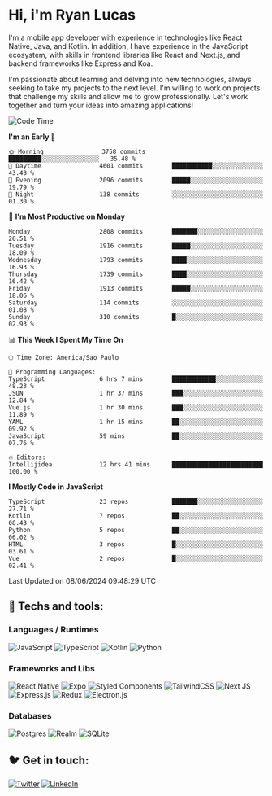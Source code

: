 # Hi, i'm Ryan Lucas

I'm a mobile app developer with experience in technologies like React Native, Java, and Kotlin.
In addition, I have experience in the JavaScript ecosystem, with skills in frontend libraries like React and Next.js, and backend frameworks like Express and Koa.

I'm passionate about learning and delving into new technologies, always seeking to take my projects to the next level. I'm willing to work on projects that challenge my skills and allow me to grow professionally. Let's work together and turn your ideas into amazing applications!


<!--START_SECTION:waka-->
![Code Time](http://img.shields.io/badge/Code%20Time-338%20hrs%2041%20mins-blue)

**I'm an Early 🐤** 

```text
🌞 Morning                3758 commits        █████████░░░░░░░░░░░░░░░░   35.48 % 
🌆 Daytime                4601 commits        ███████████░░░░░░░░░░░░░░   43.43 % 
🌃 Evening                2096 commits        █████░░░░░░░░░░░░░░░░░░░░   19.79 % 
🌙 Night                  138 commits         ░░░░░░░░░░░░░░░░░░░░░░░░░   01.30 % 
```
📅 **I'm Most Productive on Monday** 

```text
Monday                   2808 commits        ███████░░░░░░░░░░░░░░░░░░   26.51 % 
Tuesday                  1916 commits        █████░░░░░░░░░░░░░░░░░░░░   18.09 % 
Wednesday                1793 commits        ████░░░░░░░░░░░░░░░░░░░░░   16.93 % 
Thursday                 1739 commits        ████░░░░░░░░░░░░░░░░░░░░░   16.42 % 
Friday                   1913 commits        █████░░░░░░░░░░░░░░░░░░░░   18.06 % 
Saturday                 114 commits         ░░░░░░░░░░░░░░░░░░░░░░░░░   01.08 % 
Sunday                   310 commits         █░░░░░░░░░░░░░░░░░░░░░░░░   02.93 % 
```


📊 **This Week I Spent My Time On** 

```text
🕑︎ Time Zone: America/Sao_Paulo

💬 Programming Languages: 
TypeScript               6 hrs 7 mins        ████████████░░░░░░░░░░░░░   48.23 % 
JSON                     1 hr 37 mins        ███░░░░░░░░░░░░░░░░░░░░░░   12.84 % 
Vue.js                   1 hr 30 mins        ███░░░░░░░░░░░░░░░░░░░░░░   11.89 % 
YAML                     1 hr 15 mins        ██░░░░░░░░░░░░░░░░░░░░░░░   09.92 % 
JavaScript               59 mins             ██░░░░░░░░░░░░░░░░░░░░░░░   07.76 % 

🔥 Editors: 
Intellijidea             12 hrs 41 mins      █████████████████████████   100.00 % 
```

**I Mostly Code in JavaScript** 

```text
TypeScript               23 repos            ███████░░░░░░░░░░░░░░░░░░   27.71 % 
Kotlin                   7 repos             ██░░░░░░░░░░░░░░░░░░░░░░░   08.43 % 
Python                   5 repos             ██░░░░░░░░░░░░░░░░░░░░░░░   06.02 % 
HTML                     3 repos             █░░░░░░░░░░░░░░░░░░░░░░░░   03.61 % 
Vue                      2 repos             █░░░░░░░░░░░░░░░░░░░░░░░░   02.41 % 
```




 Last Updated on 08/06/2024 09:48:29 UTC
<!--END_SECTION:waka-->

## 🔧 Techs and tools: 

### Languages / Runtimes
![JavaScript](https://img.shields.io/badge/javascript-%23323330.svg?style=for-the-badge&logo=javascript&logoColor=%23F7DF1E)
![TypeScript](https://img.shields.io/badge/typescript-%23007ACC.svg?style=for-the-badge&logo=typescript&logoColor=white)
![Kotlin](https://img.shields.io/badge/kotlin-%230095D5.svg?style=for-the-badge&logo=kotlin&logoColor=white) ![Python](https://img.shields.io/badge/python-3670A0?style=for-the-badge&logo=python&logoColor=ffdd54)

### Frameworks and Libs
![React Native](https://img.shields.io/badge/react_native-%2320232a.svg?style=for-the-badge&logo=react&logoColor=%2361DAFB)
![Expo](https://img.shields.io/badge/expo-1C1E24?style=for-the-badge&logo=expo&logoColor=#D04A37)
![Styled Components](https://img.shields.io/badge/styled--components-DB7093?style=for-the-badge&logo=styled-components&logoColor=white)
![TailwindCSS](https://img.shields.io/badge/tailwindcss-%2338B2AC.svg?style=for-the-badge&logo=tailwind-css&logoColor=white)
![Next JS](https://img.shields.io/badge/Next-black?style=for-the-badge&logo=next.js&logoColor=white)
![Express.js](https://img.shields.io/badge/express.js-%23404d59.svg?style=for-the-badge&logo=express&logoColor=%2361DAFB)
![Redux](https://img.shields.io/badge/redux-%23593d88.svg?style=for-the-badge&logo=redux&logoColor=white)
![Electron.js](https://img.shields.io/badge/Electron-191970?style=for-the-badge&logo=Electron&logoColor=white)

### Databases
![Postgres](https://img.shields.io/badge/postgres-%23316192.svg?style=for-the-badge&logo=postgresql&logoColor=white)
![Realm](https://img.shields.io/badge/Realm-39477F?style=for-the-badge&logo=realm&logoColor=white)
![SQLite](https://img.shields.io/badge/sqlite-%2307405e.svg?style=for-the-badge&logo=sqlite&logoColor=white)

## 🐦 Get in touch:

[![Twitter](https://img.shields.io/badge/Twitter-%231DA1F2.svg?style=for-the-badge&logo=Twitter&logoColor=white)](https://twitter.com/ryangst_)
[![LinkedIn](https://img.shields.io/badge/linkedin-%230077B5.svg?style=for-the-badge&logo=linkedin&logoColor=white)](https://www.linkedin.com/in/ryan-lucas-machado/)

